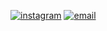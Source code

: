 [![instagram](https://img.shields.io/badge/Instagram-E4405F?style=for-the-badge&logo=instagram&logoColor=white)](https://www.instagram.com/kaua_richard.s/)
[![email](https://img.shields.io/badge/Gmail-D14836?style=for-the-badge&logo=gmail&logoColor=white)](mailto:richard.cavalcante771@gmail.com)

